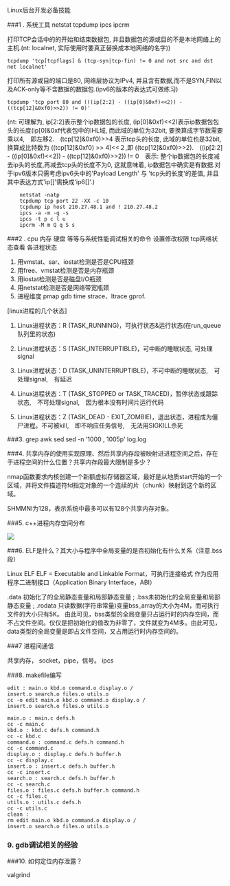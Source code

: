 Linux后台开发必备技能

###1 . 系统工具 netstat tcpdump ipcs ipcrm 

打印TCP会话中的的开始和结束数据包, 并且数据包的源或目的不是本地网络上的主机.(nt: localnet, 实际使用时要真正替换成本地网络的名字))

	tcpdump 'tcp[tcpflags] & (tcp-syn|tcp-fin) != 0 and not src and dst net localnet'
打印所有源或目的端口是80, 网络层协议为IPv4, 并且含有数据,而不是SYN,FIN以及ACK-only等不含数据的数据包.(ipv6的版本的表达式可做练习)

	tcpdump 'tcp port 80 and (((ip[2:2] - ((ip[0]&0xf)<<2)) - ((tcp[12]&0xf0)>>2)) != 0)'
(nt: 可理解为, ip[2:2]表示整个ip数据包的长度, (ip[0]&0xf)<<2)表示ip数据包包头的长度(ip[0]&0xf代表包中的IHL域, 而此域的单位为32bit, 要换算成字节数需要乘以4,　即左移2.　(tcp[12]&0xf0)>>4 表示tcp头的长度, 此域的单位也是32bit,　换算成比特数为 ((tcp[12]&0xf0) >> 4)<<２,即 ((tcp[12]&0xf0)>>2).　((ip[2:2] - ((ip[0]&0xf)<<2)) - ((tcp[12]&0xf0)>>2)) != 0　表示: 整个ip数据包的长度减去ip头的长度,再减去tcp头的长度不为0, 这就意味着, ip数据包中确实是有数据.对于ipv6版本只需考虑ipv6头中的'Payload Length' 与 'tcp头的长度'的差值, 并且其中表达方式'ip[]'需换成'ip6[]'.)

		netstat -natp
		tcpdump tcp port 22 -XX -c 10
		tcpdump ip host 210.27.48.1 and ! 210.27.48.2
		ipcs -a -m -q -s 
		ipcs -t p c l u
		ipcrm -M m Q q S s 
		 
###2 .  cpu 内存 硬盘 等等与系统性能调试相关的命令 设置修改权限 tcp网络状态查看 各进程状态

1. 用vmstat、sar、iostat检测是否是CPU瓶颈 
2. 用free、vmstat检测是否是内存瓶颈
3. 用iostat检测是否是磁盘I/O瓶颈
4. 用netstat检测是否是网络带宽瓶颈
5. 进程维度 pmap gdb time strace、ltrace gprof.

[linux进程的几个状态]

1. Linux进程状态：R (TASK_RUNNING)，可执行状态&运行状态(在run_queue队列里的状态)

2. Linux进程状态：S (TASK_INTERRUPTIBLE)，可中断的睡眠状态, 可处理signal

3. Linux进程状态：D (TASK_UNINTERRUPTIBLE)，不可中断的睡眠状态,　可处理signal,　有延迟

4. Linux进程状态：T (TASK_STOPPED or TASK_TRACED)，暂停状态或跟踪状态,　不可处理signal,　因为根本没有时间片运行代码

5. Linux进程状态：Z (TASK_DEAD - EXIT_ZOMBIE)，退出状态，进程成为僵尸进程。不可被kill,　即不响应任务信号,　无法用SIGKILL杀死

###3.  grep awk sed
sed -n '1000 , 1005p' log.log

###4. 共享内存的使用实现原理、然后共享内存段被映射进进程空间之后，存在于进程空间的什么位置？共享内存段最大限制是多少？

nmap函数要求内核创建一个新额虚拟存储器区域，最好是从地质start开始的一个区域，并将文件描述符fd指定对象的一个连续的片（chunk）映射到这个新的区域。

 SHMMNI为128，表示系统中最多可以有128个共享内存对象。

###5. c++进程内存空间分布

![](http://images.cnblogs.com/cnblogs_com/skynet/201103/201103071829123774.png)

###6. ELF是什么？其大小与程序中全局变量的是否初始化有什么关系（注意.bss段）

Linux ELF ELF = Executable and Linkable Format，可执行连接格式 作为应用程序二进制接口（Application Binary Interface，ABI）

.data  初始化了的全局静态变量和局部静态变量 ; .bss未初始化的全局变量和局部静态变量 ; .rodata  只读数据(字符串常量)变量bss_array的大小为4M，而可执行文件的大小只有5K。 由此可见，bss类型的全局变量只占运行时的内存空间，而不占文件空间。仅仅是把初始化的值改为非零了，文件就变为4M多。由此可见，data类型的全局变量是即占文件空间，又占用运行时内存空间的。

###7 进程间通信

共享内存， socket，pipe，信号。 ipcs


###8. makefile编写

	edit : main.o kbd.o command.o display.o /
	insert.o search.o files.o utils.o
	cc -o edit main.o kbd.o command.o display.o /
	insert.o search.o files.o utils.o
	
	main.o : main.c defs.h
	cc -c main.c
	kbd.o : kbd.c defs.h command.h
	cc -c kbd.c
	command.o : command.c defs.h command.h
	cc -c command.c
	display.o : display.c defs.h buffer.h
	cc -c display.c
	insert.o : insert.c defs.h buffer.h
	cc -c insert.c
	search.o : search.c defs.h buffer.h
	cc -c search.c
	files.o : files.c defs.h buffer.h command.h
	cc -c files.c
	utils.o : utils.c defs.h
	cc -c utils.c
	clean :
	rm edit main.o kbd.o command.o display.o /
	insert.o search.o files.o utils.o

### 9. gdb调试相关的经验

###10. 如何定位内存泄露？ 

valgrind
